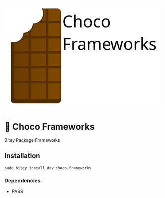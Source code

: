 ![Logo](/media/choco-frameworks.png)
# 🍫 Choco Frameworks
Bitey Package Frameworks

## Installation
```
sudo bitey install dev choco-frameworks
```

### Dependencies
- PASS

